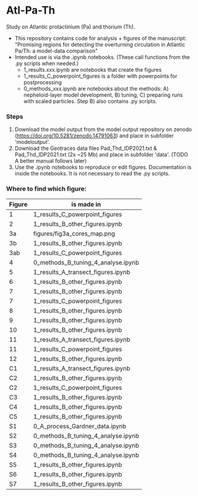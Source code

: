 # Atl-Pa-Th
Study on Atlantic protactinium (Pa) and thorium (Th).  

- This repository contains code for analysis + figures of the manuscript:  
"Promising regions for detecting the overturning circulation in Atlantic Pa/Th: a model-data comparison"  
- Intended use is via the .ipynb notebooks. (These call functions from the .py scripts when needed.)
  - 1_results.xxx.ipynb are notebooks that create the figures
  - 1_results_C_powerpoint_figures is a folder with powerpoints for postprocessing
  - 0_methods_xxx.ipynb are notebooks about the methods: A) nepheloid-layer model development, B) tuning, C) preparing runs with scaled particles. Step B) also contains .py scripts.  

### Steps
1. Download the model output from the model output repository on zenodo (https://doi.org/10.5281/zenodo.14791063) and place in subfolder 'modeloutput'.
2. Download the Geotraces data files Pad_Thd_IDP2021.txt & Pad_Thd_IDP2021.txt (2x ~25 Mb) and place in subfolder 'data'. (TODO A better manual follows later)
3. Use the .ipynb notebooks to reproduce or edit figures. Documentation is inside the notebooks. It is not necessary to read the .py scripts.

### Where to find which figure:  
| Figure |is made in  |
|--------|-------------|
| 1 |	1_results_C_powerpoint_figures  |
| 2 |	1_results_B_other_figures.ipynb  |
| 3a |	figures/fig3a_cores_map.png  |
| 3b |	1_results_B_other_figures.ipynb  |
| 3ab |	1_results_C_powerpoint_figures  |
| 4 |	0_methods_B_tuning_4_analyse.ipynb  |
| 5 |	1_results_A_transect_figures.ipynb  |
| 6 |	1_results_B_other_figures.ipynb  |
| 7 |	1_results_B_other_figures.ipynb  |
| 7 |	1_results_C_powerpoint_figures  |
| 8 |	1_results_B_other_figures.ipynb  |
| 9 |	1_results_B_other_figures.ipynb  |
| 10 |	1_results_B_other_figures.ipynb  |
| 11 |	1_results_A_transect_figures.ipynb  |
| 11 |	1_results_C_powerpoint_figures  |
| 12 |	1_results_B_other_figures.ipynb  |
| C1 |	1_results_A_transect_figures.ipynb  |
| C2 |	1_results_B_other_figures.ipynb  |
| C2 |	1_results_C_powerpoint_figures  |
| C3 |	1_results_B_other_figures.ipynb  |
| C4 |	1_results_B_other_figures.ipynb  |
| C5 |	1_results_B_other_figures.ipynb  |
| S1 |	0_A_process_Gardner_data.ipynb  |
| S2 |	0_methods_B_tuning_4_analyse.ipynb  |
| S3 |	0_methods_B_tuning_4_analyse.ipynb  |
| S4 |	0_methods_B_tuning_4_analyse.ipynb  |
| S5 |	1_results_B_other_figures.ipynb  |
| S6 |	1_results_B_other_figures.ipynb  |
| S7 |	1_results_B_other_figures.ipynb  |
